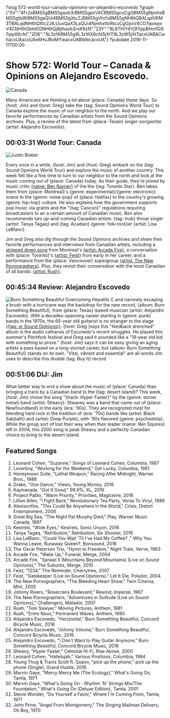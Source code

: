 ?slug 572-world-tour-canada-opinions-on-alejandro-escovedo
?graph {"5V":"4Fr2sBMS5gBMS5gaxb3rBMS5gpxV4CBMS5gcuCgGBMS5gNjmhxBMS5gtbiRtBMS5gaQUi4BMS5gXtcZJBMS5gVtvfuBMS5gNH6tQBALqdVKM3TBALqdNH6tQXtcZJtLUuoQaX3LaQUi4NjmhxtbiRtcuCgGpxV4CO7qowpxV4CNH6tQbht0GNH6tQjBjthaxb3rsK9zN","23Y":"9L9THiY4Yj97qipBHm1G97qipX6cfd","2D6":"9L3zWBMS5g9L3zWX6cfd5jXtT9L3zW5jXtTacxUABACwhacxUAacxUAe6HvJBoMYwacxUABIkNcacxUA"}
?pubdate 2016-11-11T00:00

# Show 572: World Tour – Canada & Opinions on Alejandro Escovedo.
![Canada](https://static.soundopinions.org/images/2016/canada_web.jpg)

Many Americans are thinking a lot about {place: Canada} these days. So {host: Jim} and {host: Greg} take the {tag: Sound Opinions World Tour} to Canada explore the music of our neighbor to the north. And we play our favorite performances by Canadian artists from the Sound Opinions archives. Plus, a review of the latest from {place: Texan} singer-songwriter {artist: Alejandro Escovedo}.

## 00:03:31 World Tour: Canada
![Justin Bieber](https://static.soundopinions.org/assets/572/5V0.jpg)

Every once in a while, {host: Jim} and {host: Greg} embark on the {tag: Sound Opinions World Tour} and explore the music of another country. This week felt like a fine time to turn to our neighbor to the north and look at the music coming out of {place: Canada} today. As their guide, they're joined by music critic [{name: Ben Rayner}](https://www.thestar.com/authors.rayner_ben.html) of the the {tag: Toronto Star}. Ben takes them from {place: Montreal}'s {genre: experimental}/{genre: electronic} scene to the {genre: noise-pop} of {place: Halifax} to the country's growing {genre: hip-hop} culture. He also explains how the government supports pop music via grants and the "{tag: Cancon}" regulations requiring broadcasters to air a certain amount of Canadian music. Ben also recommends two up-and-coming Canadian artists: {tag: Inuk} throat singer {artist: Tanya Tagaq} and {tag: Acadian} {genre: folk-rock}er {artist: Lisa LeBlanc}.

Jim and Greg also dig through the Sound Opinions archives and share their favorite performances and interviews from Canadian artists, including a [stripped down song](/show/290/) from Montreal's [{artist: Arcade Fire}](/show/85/), a conversation with {place: Toronto}'s [{artist: Feist}](/show/13/) from early in her career, and a performance from the {place: Vancouver} supergroup [{artist: The New Pornographers}](/show/105/). Plus, they revisit their conversation with the most Canadian of all bands: [{artist: Rush}](/show/535/).

## 00:45:34 Review: Alejandro Escovedo
![Burn Something Beautiful](https://static.soundopinions.org/assets/572/23Y0.jpg)
Overcoming Hepatits C and narrowly escaping a brush with a hurricane was the backdrop for the new record, {album: Burn Something Beautiful}, from {place: Texas}-based musician {artist: Alejandro Escovedo}. With a decades-spanning career starting in {genre: punk} bands in the 1970s, the 65-year old guitarist is no stranger to the stage [({tag: or Sound Opinions)}](http://soundopinions.org/search/?index=alejandroescovedo). {host: Greg }says this "feedback drenched" album is the audio catharsis of Escovedo's recent struggles. He played this summer's Pitchfork festival and Greg said it sounded like a "19-year old kid with something to prove." {host: Jim} says it can be easy giving an aging artists a pass based on a long-storied career, but {album: Burn Something Beautiful} stands on its own. "Vital, vibrant and essential" are all words Jim uses to describe this double {tag: Buy It} record. 


## 00:51:06 DIJ: Jim

What better way to end a show about the music of {place: Canada} than bringing a track by a Canadian band to the {tag: desert island}? This week, {host: Jim} chose the song "{track: Hyper Faster}" by the {genre: stoner metal} band {artist: Sheavy}. Sheavey was a band that came out of {place: Newfoundland} in the early {era: '90s}. They are recognized most for blending hard rock in the tradition of {era: '70s} bands like {artist: Black Sabbath} and {artist: Deep Purple}, with '90s flavored {genre: psychedelia}. While the group sort of lost their way when their leader {name: Ren Squires} left in 2004, this 2000 song is peak Sheavy and a perfectly Canadian choice to bring to the desert island.

## Featured Songs

1. Leonard Cohen, "Suzanne," Songs of Leonard Cohen, Columbia, 1967
1. Loverboy, "Working for the Weekend," Get Lucky, Columbia, 1981
1. Honeymoon Suite, "Lethal Weapon," Racing After Midnight, Warner Bros., 1988
1. Drake, "One Dance," Views, Young Money, 2016
1. Kaytranada, "Got It Good," 99.9%, XL, 2016
1. Project Pablo, "Warm Priority," Priorities, Magicwire, 2016
1. Lillian Allen, "I Fight Back," Revolutionary Tea Party, Verse To Vinyl, 1986
1. Alexisonfire, "This Could Be Anywhere in the World," Crisis, Distort Entertainment, 2006
1. Great Big Sea, "The Night Pat Murphy Died," Play, Warner Music Canada, 1997
1. Kestrels, "Wide Eyes," Kestrels, Sonic Unyon, 2016
1. Tanya Tagaq, "Retribution," Retribution, Six Shooter, 2016
1. Lisa LeBlanc, "Could You Wait 'Til I've Had My Coffee?        ," Why You Wanna Leave, Runaway Queen?, Bonsound, 2016
1. The Oscar Peterson Trio, "Hymn to Freedom," Night Train, Verve, 1963
1. Arcade Fire, "Wake Up," Funeral, Merge, 2004
1. Arcade Fire, "Sprawl II (Mountains Beyond Mountains) (Live on Sound Opinions)," The Suburbs, Merge, 2010
1. Feist, "1234," The Reminder, Cherrytree, 2007
1. Feist, "Gatekeeper (Live on Sound Opinions)," Let It Die, Polydor, 2004
1. The New Pornographers, "The Bleeding Heart Show," Twin Cinema, Mint, 2005
1. Johnny Rivers, "Rosecrans Boulevard," Rewind, Imperial, 1967
1. The New Pornographers, "Adventures in Solitude (Live on Sound Opinions)," Challengers, Matador, 2007
1. Rush, "Tom Sawyer," Moving Pictures, Anthem, 1981
1. Rush, "Entre Nous," Permanent Waves, Anthem, 1980
1. Alejandro Escovedo, "Horizontal," Burn Something Beautiful, Concord Bicycle Music, 2016
1. Alejandro Escovedo, "Johnny Volume," Burn Something Beautiful, Concord Bicycle Music, 2016
1. Alejandro Escovedo, "I Don't Want to Play Guitar Anymore," Burn Something Beautiful, Concord Bicycle Music, 2016
1. Sheavy, "Hyper Faster," Celestial Hi-Fi, Rise Above, 2000
1. Leonard Cohen, "Hallelujah," Various Positions, Columbia, 1984
1. Young Thug & Travis Scott ft. Quavo, "pick up the phone," pick up the phone (Single), Grand Hustle, 2016
1. Marvin Gaye, "Mercy Mercy Me (The Ecology)," What's Going On, Tamla, 1971
1. Marvin Gaye, "What's Going On - Rhythm 'N' Strings Mix/The Foundation," What's Going On (Deluxe Edition), Tamla, 2001
1. Stevie Wonder, "Do Yourself a Favor," Where I'm Coming From, Tamla, 1971
1. John Prine, "Angel From Montgomery," The Singing Mailman Delivers, Oh Boy, 1970
